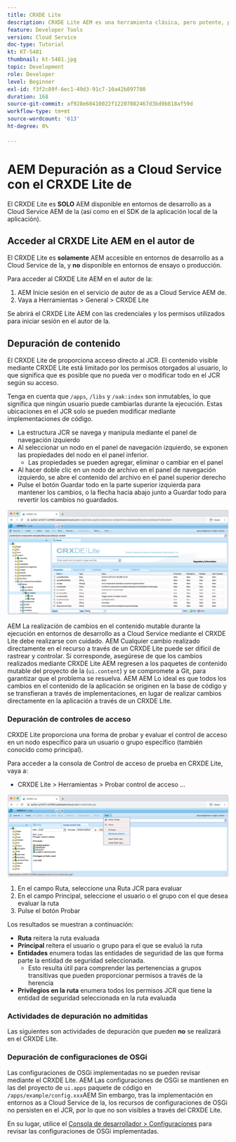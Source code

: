 ```yaml
---
title: CRXDE Lite
description: CRXDE Lite AEM es una herramienta clásica, pero potente, para depurar entornos de desarrollador as a Cloud Service de la. CRXDE Lite proporciona un conjunto de funcionalidades que ayuda a la depuración a partir de la inspección de todos los recursos y propiedades, la manipulación de las partes mutables del JCR y la investigación de permisos.
feature: Developer Tools
version: Cloud Service
doc-type: Tutorial
kt: KT-5481
thumbnail: kt-5481.jpg
topic: Development
role: Developer
level: Beginner
exl-id: f3f2c89f-6ec1-49d3-91c7-10a42b897780
duration: 168
source-git-commit: af928e60410022f12207082467d3bd9b818af59d
workflow-type: tm+mt
source-wordcount: '613'
ht-degree: 0%

---
```


# AEM Depuración as a Cloud Service con el CRXDE Lite de

El CRXDE Lite es __SOLO__ AEM disponible en entornos de desarrollo as a Cloud Service AEM de la (así como en el SDK de la aplicación local de la aplicación).

## Acceder al CRXDE Lite AEM en el autor de

El CRXDE Lite es __solamente__ AEM accesible en entornos de desarrollo as a Cloud Service de la, y __no__ disponible en entornos de ensayo o producción.

Para acceder al CRXDE Lite AEM en el autor de la:

1. AEM Inicie sesión en el servicio de autor de as a Cloud Service AEM de.
1. Vaya a Herramientas > General > CRXDE Lite

Se abrirá el CRXDE Lite AEM con las credenciales y los permisos utilizados para iniciar sesión en el autor de la.

## Depuración de contenido

El CRXDE Lite de proporciona acceso directo al JCR. El contenido visible mediante CRXDE Lite está limitado por los permisos otorgados al usuario, lo que significa que es posible que no pueda ver o modificar todo en el JCR según su acceso.

Tenga en cuenta que `/apps`, `/libs` y `/oak:index` son inmutables, lo que significa que ningún usuario puede cambiarlas durante la ejecución. Estas ubicaciones en el JCR solo se pueden modificar mediante implementaciones de código.

+ La estructura JCR se navega y manipula mediante el panel de navegación izquierdo
+ Al seleccionar un nodo en el panel de navegación izquierdo, se exponen las propiedades del nodo en el panel inferior.
   + Las propiedades se pueden agregar, eliminar o cambiar en el panel
+ Al hacer doble clic en un nodo de archivo en el panel de navegación izquierdo, se abre el contenido del archivo en el panel superior derecho
+ Pulse el botón Guardar todo en la parte superior izquierda para mantener los cambios, o la flecha hacia abajo junto a Guardar todo para revertir los cambios no guardados.

![CRXDE Lite - Depuración de contenido](./assets/crxde-lite/debugging-content.png)

AEM La realización de cambios en el contenido mutable durante la ejecución en entornos de desarrollo as a Cloud Service mediante el CRXDE Lite debe realizarse con cuidado.
AEM Cualquier cambio realizado directamente en el recurso a través de un CRXDE Lite puede ser difícil de rastrear y controlar. Si corresponde, asegúrese de que los cambios realizados mediante CRXDE Lite AEM regresen a los paquetes de contenido mutable del proyecto de la (`ui.content`) y se compromete a Git, para garantizar que el problema se resuelva. AEM AEM Lo ideal es que todos los cambios en el contenido de la aplicación se originen en la base de código y se transfieran a través de implementaciones, en lugar de realizar cambios directamente en la aplicación a través de un CRXDE Lite.

### Depuración de controles de acceso

CRXDE Lite proporciona una forma de probar y evaluar el control de acceso en un nodo específico para un usuario o grupo específico (también conocido como principal).

Para acceder a la consola de Control de acceso de prueba en CRXDE Lite, vaya a:

+ CRXDE Lite > Herramientas > Probar control de acceso ...

![CRXDE Lite - Probar control de acceso](./assets/crxde-lite/permissions__test-access-control.png)

1. En el campo Ruta, seleccione una Ruta JCR para evaluar
1. En el campo Principal, seleccione el usuario o el grupo con el que desea evaluar la ruta
1. Pulse el botón Probar

Los resultados se muestran a continuación:

+ __Ruta__ reitera la ruta evaluada
+ __Principal__ reitera el usuario o grupo para el que se evaluó la ruta
+ __Entidades__ enumera todas las entidades de seguridad de las que forma parte la entidad de seguridad seleccionada.
   + Esto resulta útil para comprender las pertenencias a grupos transitivas que pueden proporcionar permisos a través de la herencia
+ __Privilegios en la ruta__ enumera todos los permisos JCR que tiene la entidad de seguridad seleccionada en la ruta evaluada

### Actividades de depuración no admitidas

Las siguientes son actividades de depuración que pueden __no__ se realizará en el CRXDE Lite.

### Depuración de configuraciones de OSGi

Las configuraciones de OSGi implementadas no se pueden revisar mediante el CRXDE Lite. AEM Las configuraciones de OSGi se mantienen en las del proyecto de `ui.apps` paquete de código en `/apps/example/config.xxx`AEM Sin embargo, tras la implementación en entornos as a Cloud Service de la, los recursos de configuraciones de OSGi no persisten en el JCR, por lo que no son visibles a través del CRXDE Lite.

En su lugar, utilice el [Consola de desarrollador > Configuraciones](./developer-console.md#configurations) para revisar las configuraciones de OSGi implementadas.
